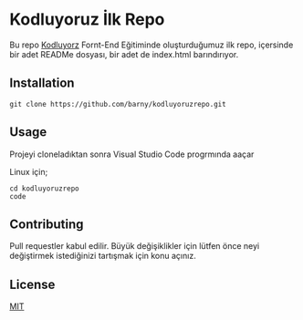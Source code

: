 # Kodluyoruz İlk Repo

Bu repo [Kodluyorz](https://kodluyoruz.org) Fornt-End Eğitiminde oluşturduğumuz ilk repo, içersinde bir adet READMe dosyası, bir adet de index.html barındırıyor.

## Installation

```
git clone https://github.com/barny/kodluyoruzrepo.git
```

## Usage

Projeyi cloneladıktan sonra Visual Studio Code progrmında aaçar

Linux için;

```
cd kodluyoruzrepo
code
```

## Contributing

Pull requestler kabul edilir. Büyük değişiklikler için lütfen önce neyi değiştirmek istediğinizi tartışmak için konu açınız.

## License

[MIT](https:mit.gov.tr)
